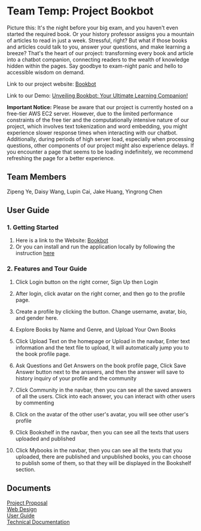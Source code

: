 # Team Temp: Project Bookbot
Picture this: It's the night before your big exam, and you haven't even started the required book. Or your history professor assigns you a mountain of articles to read in just a week. Stressful, right? But what if those books and articles could talk to you, answer your questions, and make learning a breeze? That's the heart of our project: transforming every book and article into a chatbot companion, connecting readers to the wealth of knowledge hidden within the pages. Say goodbye to exam-night panic and hello to accessible wisdom on demand.

Link to our project website: [Bookbot](http://52.14.252.235) 

Link to our Demo: [Unveiling Bookbot: Your Ultimate Learning Companion!](https://youtu.be/kVrxWpfoB80) 

**Important Notice:** Please be aware that our project is currently hosted on a free-tier AWS EC2 server. However, due to the limited performance constraints of the free tier and the computationally intensive nature of our project, which involves text tokenization and word embedding, you might experience slower response times when interacting with our chatbot. Additionally, during periods of high server load, especially when processing questions, other components of our project might also experience delays. If you encounter a page that seems to be loading indefinitely, we recommend refreshing the page for a better experience.



## Team Members ## 
Zipeng Ye, Daisy Wang, Lupin Cai, Jake Huang, Yingrong Chen

## User Guide
### 1. Getting Started

1.  Here is a link to the Website: [Bookbot](http://52.14.252.235)
2.  Or you can install and run the application locally by following the instruction [here](https://github.com/DaisyWang919/temp370Project/blob/main/doc/Install.md)

### 2. Features and Tour Guide


1. Click Login button on the right corner,
   Sign Up then Login

2. After login, click avatar on the right corner, and then go to the profile page.

3. Create a profile by clicking the button.
   Change username, avatar, bio, and gender here.

4. Explore Books by Name and Genre, and Upload Your Own Books

5. Click Upload Text on the homepage or Upload in the navbar,
   Enter text information and the text file to upload,
   It will automatically jump you to the book profile page.

6. Ask Questions and Get Answers on the book profile page,
   Click Save Answer button next to the answers, and then the answer will save to history inquiry of your profile and the community

7. Click Community in the navbar, then you can see all the saved answers of all the users.
   Click into each answer, you can interact with other users by commenting

8. Click on the avatar of the other user's avatar, you will see other user's profile

9. Click Bookshelf in the navbar, then you can see all the texts that users uploaded and published

10. Click Mybooks in the navbar, then you can see all the texts that you uploaded, there are published and unpublished books, you can choose to publish some of them, so that they will be displayed in the Bookshelf section.
## Documents

[Project Proposal](https://docs.google.com/presentation/d/1wmgdU4fvd9bXjya1XX0uYulyAaowAYtKBF-a_xRpinU/edit?usp=sharing) \
[Web Design](<https://www.figma.com/file/1ilqhGSZbZ6eJEDCDqV45u/TEMP-(Copy)?type=design&node-id=0%3A1&mode=design&t=WJlE8nfwxkB05A8n-1>) \
[User Guide](https://github.com/DaisyWang919/temp370Project/blob/main/doc/EndUserDocumentation.md) \
[Technical Documentation](https://github.com/DaisyWang919/temp370Project/blob/main/doc/TechnicalDocumentation.md) 


